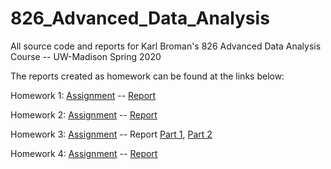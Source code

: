 # 826_Advanced_Data_Analysis

All source code and reports for Karl Broman's 826 Advanced Data Analysis Course -- UW-Madison Spring 2020

The reports created as homework can be found at the links below:

Homework 1:
[Assignment](https://kbroman.org/AdvData/hw1.html) --
[Report](https://nickpuntoforhof.github.io/826_Advanced_Data_Analysis/826_HW1_Report_Noah_Stafford.html)

Homework 2:
[Assignment](https://kbroman.org/AdvData/hw2.html) --
[Report](https://nickpuntoforhof.github.io/826_Advanced_Data_Analysis/826_HW2_Report_Noah_Stafford.html)

Homework 3:
[Assignment](https://kbroman.org/AdvData/hw3.html) --
Report
[Part 1](https://nickpuntoforhof.github.io/826_Advanced_Data_Analysis/826_HW3_REPORT_Part_1_Noah_Stafford.pdf),
[Part 2](https://nickpuntoforhof.github.io/826_Advanced_Data_Analysis/826_HW3_REPORT_Part_2_Noah_Stafford.pdf)

Homework 4:
[Assignment](https://kbroman.org/AdvData/hw4.html) --
[Report](https://nickpuntoforhof.github.io/826_Advanced_Data_Analysis/826_HW4_Report_Noah_Stafford.html)
